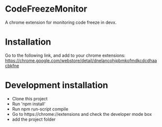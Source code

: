 # CodeFreezeMonitor
A chrome extension for monitoring code freeze in devx.

# Installation
Go to the following link, and add to your chrome extensions:
https://chrome.google.com/webstore/detail/dnelancohjpbmkofmdkcdcdhaacbkfne

# Development installation
* Clone this project
* Run 'npm install'
* Run npm run-script compile
* Go to https://chrome://extensions and check the developer mode box
* add the project folder